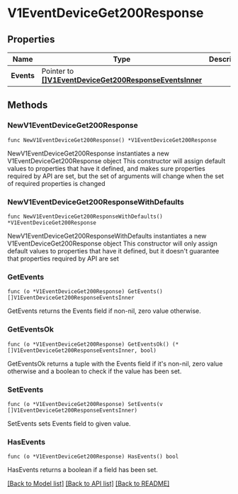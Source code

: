 # V1EventDeviceGet200Response

## Properties

Name | Type | Description | Notes
------------ | ------------- | ------------- | -------------
**Events** | Pointer to [**[]V1EventDeviceGet200ResponseEventsInner**](V1EventDeviceGet200ResponseEventsInner.md) |  | [optional] 

## Methods

### NewV1EventDeviceGet200Response

`func NewV1EventDeviceGet200Response() *V1EventDeviceGet200Response`

NewV1EventDeviceGet200Response instantiates a new V1EventDeviceGet200Response object
This constructor will assign default values to properties that have it defined,
and makes sure properties required by API are set, but the set of arguments
will change when the set of required properties is changed

### NewV1EventDeviceGet200ResponseWithDefaults

`func NewV1EventDeviceGet200ResponseWithDefaults() *V1EventDeviceGet200Response`

NewV1EventDeviceGet200ResponseWithDefaults instantiates a new V1EventDeviceGet200Response object
This constructor will only assign default values to properties that have it defined,
but it doesn't guarantee that properties required by API are set

### GetEvents

`func (o *V1EventDeviceGet200Response) GetEvents() []V1EventDeviceGet200ResponseEventsInner`

GetEvents returns the Events field if non-nil, zero value otherwise.

### GetEventsOk

`func (o *V1EventDeviceGet200Response) GetEventsOk() (*[]V1EventDeviceGet200ResponseEventsInner, bool)`

GetEventsOk returns a tuple with the Events field if it's non-nil, zero value otherwise
and a boolean to check if the value has been set.

### SetEvents

`func (o *V1EventDeviceGet200Response) SetEvents(v []V1EventDeviceGet200ResponseEventsInner)`

SetEvents sets Events field to given value.

### HasEvents

`func (o *V1EventDeviceGet200Response) HasEvents() bool`

HasEvents returns a boolean if a field has been set.


[[Back to Model list]](../README.md#documentation-for-models) [[Back to API list]](../README.md#documentation-for-api-endpoints) [[Back to README]](../README.md)


